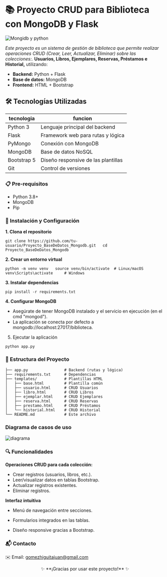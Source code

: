 # 📚 Proyecto CRUD para Biblioteca con MongoDB y Flask
![Mongidb y python](descargas/pymongo.png)

_Este proyecto es un sistema de gestión de biblioteca que permite realizar operaciones CRUD (Crear, Leer, Actualizar, Eliminar) sobre las colecciones:._
**Usuarios, Libros, Ejemplares, Reservas, Préstamos e Historial,** utilizando:

- **Backend:** Python + Flask
- **Base de datos:** MongoDB
- **Frontend:** HTML + Bootstrap

## 🛠️ Tecnologías Utilizadas

| **tecnologia**  |**funcion**   |
| ------------ | ------------ |
| Python 3  |Lenguaje principal del backend   |
| Flask  | Framework web para rutas y lógica  |
| PyMongo  | Conexión con MongoDB  |
| MongoDB  |  Base de datos NoSQL |
| Bootstrap 5  | Diseño responsive de las plantillas  |
|Git  |Control de versiones   |


### 📋 Pre-requisitos
- Python 3.8+
- MongoDB
- Pip

### 🚀 Instalación y Configuración
**1. Clona el repositorio**

   ``git clone https://github.com/tu-usuario/Proyecto_BaseDeDatos_Mongodb.git  
cd Proyecto_BaseDeDatos_Mongodb  ``

**2. Crear un entorno virtual**

``python -m venv venv  
source venv/bin/activate  # Linux/macOS  
venv\Scripts\activate     # Windows  ``

**3. Instalar dependencias**

``pip install -r requirements.txt  ``

**4. Configurar MongoDB**

- Asegúrate de tener MongoDB instalado y el servicio en ejecución (en el cmd "mongod").
- La aplicación se conecta por defecto a mongodb://localhost:27017/biblioteca.

5. Ejecutar la aplicación

``python app.py  ``

### 📂 Estructura del Proyecto

```Proyecto_BaseDeDatos_Mongodb/  
├── app.py                # Backend (rutas y lógica)  
├── requirements.txt      # Dependencias  
├── templates/            # Plantillas HTML  
│   ├── base.html         # Plantilla común  
│   ├── usuario.html      # CRUD Usuarios  
│   ├── libro.html        # CRUD Libros  
│   ├── ejemplar.html     # CRUD Ejemplares  
│   ├── reserva.html      # CRUD Reservas  
│   ├── prestamo.html     # CRUD Préstamos  
│   └── historial.html    # CRUD Historial  
└── README.md             # Este archivo
```
### Diagrama de casos de uso
![diagrama](documentos/Diagrama_crud_mysql.png)

### 🔍 Funcionalidades

**Operaciones CRUD para cada colección:**

- Crear registros (usuarios, libros, etc.).
- Leer/visualizar datos en tablas Bootstrap.
- Actualizar registros existentes.
- Eliminar registros.

**Interfaz intuitiva**

- Menú de navegación entre secciones.

- Formularios integrados en las tablas.

- Diseño responsive gracias a Bootstrap.

### 📬 Contacto
✉️ Email: gomezhiguitajuan@gmail.com

<p align="center"> ✨ **¡Gracias por usar este proyecto!** ✨ </p>

